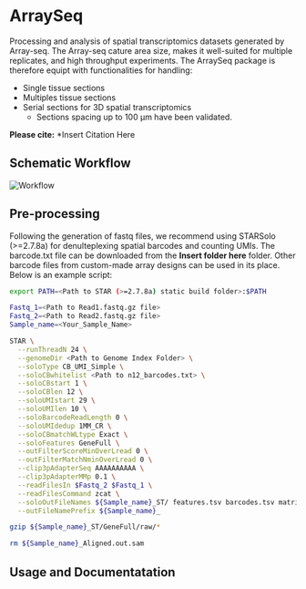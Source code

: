 # ArraySeq

Processing and analysis of spatial transcriptomics datasets generated by Array-seq.
The Array-seq cature area size, makes it well-suited for multiple replicates, and high throughput experiments. The ArraySeq package is therefore equipt with functionalities for handling:
- Single tissue sections
- Multiples tissue sections
- Serial sections for 3D spatial transcriptomics
  - Sections spacing up to 100 µm have been validated. 
  
**Please cite:** *Insert Citation Here

## Schematic Workflow

![Workflow](https://github.com/chevrierlab/ArraySeq/assets/63480747/7288dd33-7147-4bc2-b46e-c84c15308bc4)

## Pre-processing

Following the generation of fastq files, we recommend using STARSolo (>=2.7.8a) for denulteplexing spatial barcodes and counting UMIs. The barcode.txt file can be downloaded from the **Insert folder here** folder. Other barcode files from custom-made array designs can be used in its place. Below is an example script:

```bash
export PATH=<Path to STAR (>=2.7.8a) static build folder>:$PATH

Fastq_1=<Path to Read1.fastq.gz file>
Fastq_2=<Path to Read2.fastq.gz file>
Sample_name=<Your_Sample_Name>

STAR \
  --runThreadN 24 \
  --genomeDir <Path to Genome Index Folder> \
  --soloType CB_UMI_Simple \
  --soloCBwhitelist <Path to n12_barcodes.txt> \
  --soloCBstart 1 \
  --soloCBlen 12 \
  --soloUMIstart 29 \
  --soloUMIlen 10 \
  --soloBarcodeReadLength 0 \
  --soloUMIdedup 1MM_CR \
  --soloCBmatchWLtype Exact \
  --soloFeatures GeneFull \
  --outFilterScoreMinOverLread 0 \
  --outFilterMatchNminOverLread 0 \
  --clip3pAdapterSeq AAAAAAAAAA \
  --clip3pAdapterMMp 0.1 \
  --readFilesIn $Fastq_2 $Fastq_1 \
  --readFilesCommand zcat \
  --soloOutFileNames ${Sample_name}_ST/ features.tsv barcodes.tsv matrix.mtx \
  --outFileNamePrefix ${Sample_name}_

gzip ${Sample_name}_ST/GeneFull/raw/*

rm ${Sample_name}_Aligned.out.sam
```

## Usage and Documentatation


